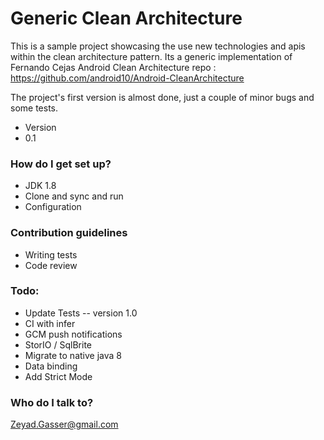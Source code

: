 # Generic Clean Architecture #

This is a sample project showcasing the use new technologies and apis within the clean architecture pattern. Its a generic
implementation of Fernando Cejas Android Clean Architecture repo : https://github.com/android10/Android-CleanArchitecture

The project's first version is almost done, just a couple of minor bugs and some tests.

* Version
* 0.1

### How do I get set up? ###

* JDK 1.8
* Clone and sync and run
* Configuration

### Contribution guidelines ###

* Writing tests
* Code review

### Todo:

* Update Tests -- version 1.0
* CI with infer 
* GCM push notifications 
* StorIO / SqlBrite
* Migrate to native java 8
* Data binding
* Add Strict Mode

### Who do I talk to? ###

Zeyad.Gasser@gmail.com
